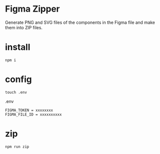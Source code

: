# Figma Zipper

Generate PNG and SVG files of the components in the Figma file and make them into ZIP files.

# install

```
npm i
```

# config

```
touch .env
```

.env
```
FIGMA_TOKEN = xxxxxxxx
FIGMA_FILE_ID = xxxxxxxxxx
```

# zip

```
npm run zip
```